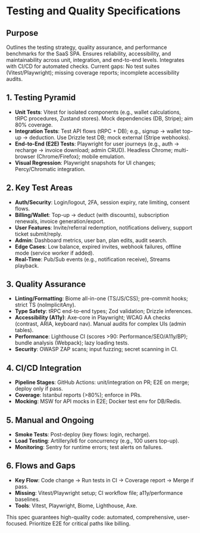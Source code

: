 # Testing and Quality Specifications

## Purpose
Outlines the testing strategy, quality assurance, and performance benchmarks for the SaaS SPA. Ensures reliability, accessibility, and maintainability across unit, integration, and end-to-end levels. Integrates with CI/CD for automated checks. Current gaps: No test suites (Vitest/Playwright); missing coverage reports; incomplete accessibility audits.

## 1. Testing Pyramid
- **Unit Tests**: Vitest for isolated components (e.g., wallet calculations, tRPC procedures, Zustand stores). Mock dependencies (DB, Stripe); aim 80% coverage.
- **Integration Tests**: Test API flows (tRPC + DB); e.g., signup → wallet top-up → deduction. Use Drizzle test DB; mock external (Stripe webhooks).
- **End-to-End (E2E) Tests**: Playwright for user journeys (e.g., auth → recharge → invoice download; admin CRUD). Headless Chrome; multi-browser (Chrome/Firefox); mobile emulation.
- **Visual Regression**: Playwright snapshots for UI changes; Percy/Chromatic integration.

## 2. Key Test Areas
- **Auth/Security**: Login/logout, 2FA, session expiry, rate limiting, consent flows.
- **Billing/Wallet**: Top-up → deduct (with discounts), subscription renewals, invoice generation/export.
- **User Features**: Invite/referral redemption, notifications delivery, support ticket submit/reply.
- **Admin**: Dashboard metrics, user ban, plan edits, audit search.
- **Edge Cases**: Low balance, expired invites, webhook failures, offline mode (service worker if added).
- **Real-Time**: Pub/Sub events (e.g., notification receive), Streams playback.

## 3. Quality Assurance
- **Linting/Formatting**: Biome all-in-one (TS/JS/CSS); pre-commit hooks; strict TS (noImplicitAny).
- **Type Safety**: tRPC end-to-end types; Zod validation; Drizzle inferences.
- **Accessibility (A11y)**: Axe-core in Playwright; WCAG AA checks (contrast, ARIA, keyboard nav). Manual audits for complex UIs (admin tables).
- **Performance**: Lighthouse CI (scores >90: Performance/SEO/A11y/BP); bundle analysis (Webpack); lazy loading tests.
- **Security**: OWASP ZAP scans; input fuzzing; secret scanning in CI.

## 4. CI/CD Integration
- **Pipeline Stages**: GitHub Actions: unit/integration on PR; E2E on merge; deploy only if pass.
- **Coverage**: Istanbul reports (>80%); enforce in PRs.
- **Mocking**: MSW for API mocks in E2E; Docker test env for DB/Redis.

## 5. Manual and Ongoing
- **Smoke Tests**: Post-deploy (key flows: login, recharge).
- **Load Testing**: Artillery/k6 for concurrency (e.g., 100 users top-up).
- **Monitoring**: Sentry for runtime errors; test alerts on failures.

## 6. Flows and Gaps
- **Key Flow**: Code change → Run tests in CI → Coverage report → Merge if pass.
- **Missing**: Vitest/Playwright setup; CI workflow file; a11y/performance baselines.
- **Tools**: Vitest, Playwright, Biome, Lighthouse, Axe.

This spec guarantees high-quality code: automated, comprehensive, user-focused. Prioritize E2E for critical paths like billing.